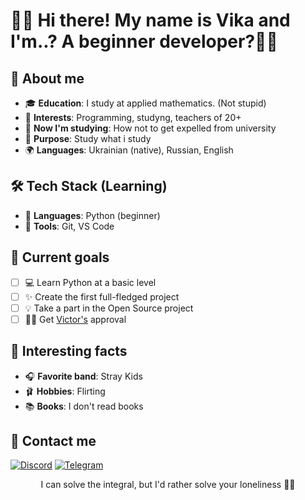 # **👋🏻 Hi there! My name is Vika and I'm..? A beginner developer?🐱‍💻**

## 👀 **About me**
 - 🎓 **Education**: I study at applied mathematics. (Not stupid)
 - 🎀 **Interests**: Programming, studyng, teachers of 20+
 - 📓 **Now I'm studying**: How not to get expelled from university
 - 📌 **Purpose**: Study what i study
 - 🌍 **Languages**: Ukrainian (native), Russian, English

## 🛠️ **Tech Stack (Learning)**
- 🦆 **Languages**: Python (beginner)
- 🔑 **Tools**: Git, VS Code

## 🎯 **Current goals**
 - [ ] 💻 Learn Python at a basic level
 - [ ] ✨ Create the first full-fledged project
 - [ ] 💡 Take a part in the Open Source project
 - [ ] 🤝🏻 Get [Victor's](https://github.com/groundbreakingmc) approval

## 🌟 **Interesting facts**
- 🎧 **Favorite band**: Stray Kids
- 🩰 **Hobbies**: Flirting
- 📚 **Books**: I don't read books

## 🧸 **Contact me**
[![Discord](https://img.shields.io/badge/Discord-%235865F2.svg?style=for-the-badge&logo=discord&logoColor=white)](https://discord.com/users/1213138412496752642)
[![Telegram](https://img.shields.io/badge/Telegram-2CA5E0?style=for-the-badge&logo=telegram&logoColor=white)](https://t.me/VilkaVi3)

<div align="center">

I can solve the integral, but I'd rather solve your loneliness 🎀🧸

</div>
